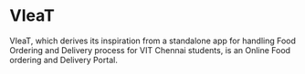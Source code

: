 # VIeaT
VIeaT, which derives its inspiration from a standalone app for handling Food Ordering and Delivery process for VIT Chennai students, is an Online Food ordering and Delivery Portal.

